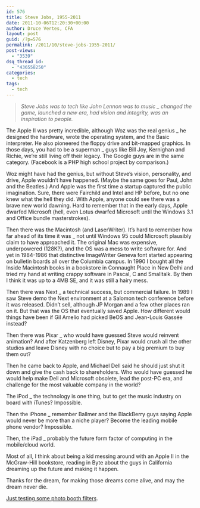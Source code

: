 ```yaml
---
id: 576
title: Steve Jobs, 1955-2011
date: 2011-10-06T12:20:30+00:00
author: Druce Vertes, CFA
layout: post
guid: /?p=576
permalink: /2011/10/steve-jobs-1955-2011/
post-views:
  - "3539"
dsq_thread_id:
  - "436558250"
categories:
  - tech
tags:
  - tech
---
```

> *Steve Jobs was to tech like John Lennon was to music _ changed the game, launched a new era, had vision and integrity, was an inspiration to people.*
<!--more-->
  
The Apple II was pretty incredible, although Woz was the real genius _ he designed the hardware, wrote the operating system, and the Basic interpreter. He also pioneered the floppy drive and bit-mapped graphics. In those days, you had to be a superman _ guys like Bill Joy, Kernighan and Richie, we’re still living off their legacy. The Google guys are in the same category. (Facebook is a PHP high school project by comparison.) 

Woz might have had the genius, but without Steve’s vision, personality, and drive, Apple wouldn’t have happened. (Maybe the same goes for Paul, John and the Beatles.) And Apple was the first time a startup captured the public imagination. Sure, there were Fairchild and Intel and HP before, but no one knew what the hell they did. With Apple, anyone could see there was a brave new world dawning. Hard to remember that in the early days, Apple dwarfed Microsoft (hell, even Lotus dwarfed Microsoft until the Windows 3.1 and Office bundle masterstrokes).

Then there was the Macintosh (and LaserWriter). It’s hard to remember how far ahead of its time it was _ not until Windows 95 could Microsoft plausibly claim to have approached it. The original Mac was expensive, underpowered (128K?), and the OS was a mess to write software for. And yet in 1984-1986 that distinctive ImageWriter Geneva font started appearing on bulletin boards all over the Columbia campus. In 1990 I bought all the Inside Macintosh books in a bookstore in Connaught Place in New Delhi and tried my hand at writing crappy software in Pascal, C and Smalltalk. By then I think it was up to a 4MB SE, and it was still a hairy mess.

Then there was Next _ a technical success, but commercial failure. In 1989 I saw Steve demo the Next environment at a Salomon tech conference before it was released. Didn’t sell, although JP Morgan and a few other places ran on it. But that was the OS that eventually saved Apple. How different would things have been if Gil Amelio had picked BeOS and Jean-Louis Gass&eacute;e instead? 

Then there was Pixar _ who would have guessed Steve would reinvent animation? And after Katzenberg left Disney, Pixar would crush all the other studios and leave Disney with no choice but to pay a big premium to buy them out?

Then he came back to Apple, and Michael Dell said he should just shut it down and give the cash back to shareholders. Who would have guessed he would help make Dell and Microsoft obsolete, lead the post-PC era, and challenge for the most valuable company in the world?

The iPod _ the technology is one thing, but to get the music industry on board with iTunes? Impossible.

Then the iPhone _ remember Ballmer and the BlackBerry guys saying Apple would never be more than a niche player? Become the leading mobile phone vendor? Impossible.

Then, the iPad _ probably the future form factor of computing in the mobile/cloud world.

Most of all, I think about being a kid messing around with an Apple II in the McGraw-Hill bookstore, reading in Byte about the guys in California dreaming up the future and making it happen.

Thanks for the dream, for making those dreams come alive, and may the dream never die.

[Just testing some photo booth filters](http://i.imgur.com/2MWUm.jpg).
